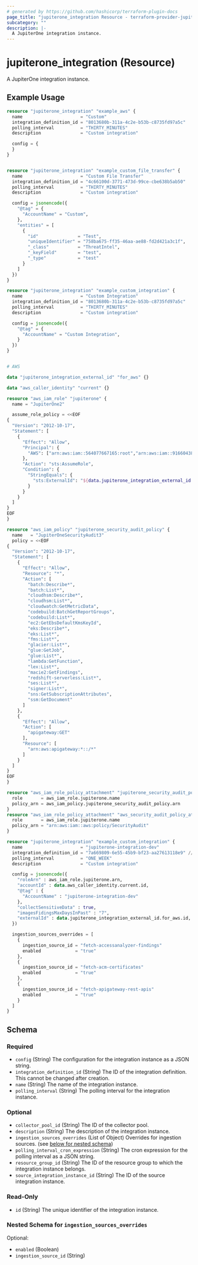 ```yaml
---
# generated by https://github.com/hashicorp/terraform-plugin-docs
page_title: "jupiterone_integration Resource - terraform-provider-jupiterone"
subcategory: ""
description: |-
  A JupiterOne integration instance.
---
```


# jupiterone_integration (Resource)

A JupiterOne integration instance.

## Example Usage

```terraform
resource "jupiterone_integration" "example_aws" {
  name                      = "Custom"
  integration_definition_id = "8013680b-311a-4c2e-b53b-c8735fd97a5c"
  polling_interval          = "THIRTY_MINUTES"
  description               = "Custom integration"

  config = {
  }
}


resource "jupiterone_integration" "example_custom_file_transfer" {
  name                      = "Custom File Transfer"
  integration_definition_id = "4c66100d-3771-473d-99ce-cbe638b5ab50"
  polling_interval          = "THIRTY_MINUTES"
  description               = "Custom integration"

  config = jsonencode({
    "@tag" = {
      "AccountName" = "Custom",
    },
    "entities" = [
      {
        "id"               = "Test",
        "uniqueIdentifier" = "758ba675-ff35-46aa-ae88-fd2d421a3c1f",
        "_class"           = "ThreatIntel",
        "_keyField"        = "test",
        "_type"            = "test"
      }
    ]
  })
}

resource "jupiterone_integration" "example_custom_integration" {
  name                      = "Custom Integration"
  integration_definition_id = "8013680b-311a-4c2e-b53b-c8735fd97a5c"
  polling_interval          = "THIRTY_MINUTES"
  description               = "Custom integration"

  config = jsonencode({
    "@tag" = {
      "AccountName" = "Custom Integration",
    }
  })
}


# AWS

data "jupiterone_integration_external_id" "for_aws" {}

data "aws_caller_identity" "current" {}

resource "aws_iam_role" "jupiterone" {
  name = "JupiterOne2"

  assume_role_policy = <<EOF
{
  "Version": "2012-10-17",
  "Statement": [
    {
      "Effect": "Allow",
      "Principal": {
        "AWS": ["arn:aws:iam::564077667165:root","arn:aws:iam::916604380196:root"]
      },
      "Action": "sts:AssumeRole",
      "Condition": {
        "StringEquals": {
          "sts:ExternalId": "${data.jupiterone_integration_external_id.for_aws.id}"
        }
      }
    }
  ]
}
EOF
}

resource "aws_iam_policy" "jupiterone_security_audit_policy" {
  name   = "JupiterOneSecurityAudit3"
  policy = <<EOF
{
  "Version": "2012-10-17",
  "Statement": [
    {
      "Effect": "Allow",
      "Resource": "*",
      "Action": [
        "batch:Describe*",
        "batch:List*",
        "cloudhsm:Describe*",
        "cloudhsm:List*",
        "cloudwatch:GetMetricData",
        "codebuild:BatchGetReportGroups",
        "codebuild:List*",
        "ec2:GetEbsDefaultKmsKeyId",
        "eks:Describe*",
        "eks:List*",
        "fms:List*",
        "glacier:List*",
        "glue:GetJob",
        "glue:List*",
        "lambda:GetFunction",
        "lex:List*",
        "macie2:GetFindings",
        "redshift-serverless:List*",
        "ses:List*",
        "signer:List*",
        "sns:GetSubscriptionAttributes",
        "ssm:GetDocument"
      ]
    },
    {
      "Effect": "Allow",
      "Action": [
        "apigateway:GET"
      ],
      "Resource": [
        "arn:aws:apigateway:*::/*"
      ]
    }
  ]
}
EOF
}

resource "aws_iam_role_policy_attachment" "jupiterone_security_audit_policy_attachment" {
  role       = aws_iam_role.jupiterone.name
  policy_arn = aws_iam_policy.jupiterone_security_audit_policy.arn
}
resource "aws_iam_role_policy_attachment" "aws_security_audit_policy_attachment" {
  role       = aws_iam_role.jupiterone.name
  policy_arn = "arn:aws:iam::aws:policy/SecurityAudit"
}

resource "jupiterone_integration" "example_custom_integration" {
  name                      = "jupiterone-integration-dev"
  integration_definition_id = "7a669809-6e55-45b9-bf23-aa27613118e9" // AWS
  polling_interval          = "ONE_WEEK"
  description               = "Custom integration"

  config = jsonencode({
    "roleArn" : aws_iam_role.jupiterone.arn,
    "accountId" : data.aws_caller_identity.current.id,
    "@tag" : {
      "AccountName" : "jupiterone-integration-dev"
    },
    "collectSensitiveData" : true,
    "imagesFidingsMaxDaysInPast" : "7",
    "externalId" : data.jupiterone_integration_external_id.for_aws.id,
  })

  ingestion_sources_overrides = [
    {
      ingestion_source_id = "fetch-accessanalyzer-findings"
      enabled             = "true"
    },
    {
      ingestion_source_id = "fetch-acm-certificates"
      enabled             = "true"
    },
    {
      ingestion_source_id = "fetch-apigateway-rest-apis"
      enabled             = "true"
    }
  ]
}
```

<!-- schema generated by tfplugindocs -->
## Schema

### Required

- `config` (String) The configuration for the integration instance as a JSON string.
- `integration_definition_id` (String) The ID of the integration definition. This cannot be changed after creation.
- `name` (String) The name of the integration instance.
- `polling_interval` (String) The polling interval for the integration instance.

### Optional

- `collector_pool_id` (String) The ID of the collector pool.
- `description` (String) The description of the integration instance.
- `ingestion_sources_overrides` (List of Object) Overrides for ingestion sources. (see [below for nested schema](#nestedatt--ingestion_sources_overrides))
- `polling_interval_cron_expression` (String) The cron expression for the polling interval as a JSON string.
- `resource_group_id` (String) The ID of the resource group to which the integration instance belongs.
- `source_integration_instance_id` (String) The ID of the source integration instance.

### Read-Only

- `id` (String) The unique identifier of the integration instance.

<a id="nestedatt--ingestion_sources_overrides"></a>
### Nested Schema for `ingestion_sources_overrides`

Optional:

- `enabled` (Boolean)
- `ingestion_source_id` (String)


